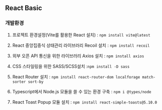 ## React Basic

### 개발환경

1. 프로젝트 환경설정(Vite를 활용한 React 설치) : `npm install vite@latest` <br />

2. React 중앙집중식 상태관리 라이브러리 Recoil 설치 : `npm install recoil` <br />

3. 외부 오픈 API 통신을 위한 라이브러리 Axios 설치 : `npm install axios` <br />

4. CSS 스타일링을 위한 SASS/SCSS설치 :`npm install -D sass` <br />

5. React Router 설치 : `npm install react-router-dom localforage match-sorter sort-by` <br />

6. Typescript에서 Node.js 모듈을 쓸 수 있는 환경 구축 :  `npm i @types/node` <br />

7. React Toast Popup 모듈 설치 : `npm install react-simple-toasts@5.10.0` <br />
